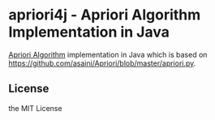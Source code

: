 # apriori4j - Apriori Algorithm Implementation in Java

[Apriori Algorithm](http://en.wikipedia.org/wiki/Apriori_algorithm) implementation in Java which is based on https://github.com/asaini/Apriori/blob/master/apriori.py.

## License

the MIT License